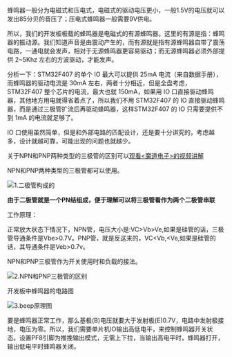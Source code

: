 

蜂鸣器一般分为电磁式和压电式，电磁式的驱动电压更小，一般1.5V的电压就可以发出85分贝的音压了；压电式蜂鸣器一般需要9V供电。

所以，我们的开发板板载的蜂鸣器是电磁式的有源蜂鸣器。这里的有源是指：蜂鸣器的振动源。我们知道声音是由震动产生的，而有源就是指有源蜂鸣器自带了震荡电路，一通电就会发声，相对于无源蜂鸣器更容易驱动；而无源蜂鸣器必须外部提供 2~5Khz 左右的方波驱动，才能发声。

分析一下：STM32F407 的单个 IO 最大可以提供 25mA 电流（来自数据手册），而蜂鸣器的驱动电流是 30mA 左右，两者十分相近，但是全盘考虑，STM32F407 整个芯片的电流，最大也就 150mA，如果用 IO 口直接驱动蜂鸣器，其他地方用电就得省着点了，所以我们不用 STM32F407 的 IO 直接驱动蜂鸣器，而是通过三极管扩流后再驱动蜂鸣器，这样STM32F407 的 IO 只需要提供不到 1mA 的电流就足够了。

IO 口使用虽然简单，但是和外部电路的匹配设计，还是要十分讲究的，考虑越多，设计就越可靠，可能出现的问题也就越少。

关于NPN和PNP两种类型的三极管的区别可以[观看<魔道电子>的视频讲解](https://www.youtube.com/watch?v=Gi6dF8qBzMM)

NPN和PNP两种类型的三极管都可以使用。

![1.二极管构成的](C:\Users\30832\Desktop\STM32F407ZGT6\STM32Project\蜂鸣器(Buzzer)学习笔记\image\1.二极管构成的.jpg)

**由于二极管就是一个PN结组成，便于理解可以将三极管看作为两个二极管串联**

工作原理：

正常放大状态下情况下，NPN管，电压大小是:VC>Vb>Ve,如果是硅管的话，三极管导通条件是Vbe>0.7V。PNP管，就是反这来的，VC<Vb,<Ve,如果是硅管的话，其导通条件是Veb>0.7v。

NPN和PNP三极管作为开关使用时和负载的接法。

![2.NPN和PNP三极管的区别](C:\Users\30832\Desktop\STM32F407ZGT6\STM32Project\蜂鸣器(Buzzer)学习笔记\image\2.NPN和PNP三极管的区别.png)

开发板中蜂鸣器的电路图

![3.beep原理图](C:\Users\30832\Desktop\STM32F407ZGT6\STM32Project\蜂鸣器(Buzzer)学习笔记\image\3.beep原理图.png)

要是蜂鸣器正常工作，那么基极(B)电压就要大于发射极(E)0.7V，电路中发射极接地，电压为零。所以，我们需要单片机IO输出高低电平，来控制蜂鸣器开关状态。设置PF8引脚为推挽输出模式，无需上下拉，当输出高电平时，蜂鸣器打开，输出低电平时蜂鸣器关闭。